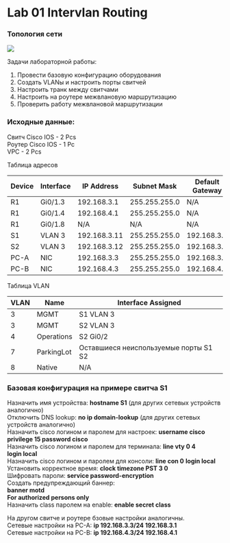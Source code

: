 # Lab 01 Intervlan Routing

### Топология сети
<image src="scheme.png">

Задачи лабораторной работы:  
1. Провести базовую конфигурацию оборудования  
2. Создать VLANы и настроить порты свитчей  
3. Настроить транк между свитчами  
4. Настроить на роутере межвлановую маршрутизацию  
5. Проверить работу межвлановой маршрутизации  

### Исходные данные:  
Свитч Cisco IOS - 2 Pcs  
Роутер Cisco IOS - 1 Pc  
VPC - 2 Pcs  

Таблица адресов  

|Device|	Interface |	IP Address   |	Subnet  Mask |	Default Gateway |
|------|--------------|-----------   |--------       |------------------|
|R1	   | Gi0/1.3   |	192.168.3.1 | 255.255.255.0	| N/A |
|R1	    |Gi0/1.4   |	192.168.4.1 |	255.255.255.0 |	N/A|
|R1	 |Gi0/1.8 |	N/A|	N/A |	N/A |
|S1	|VLAN 3|	192.168.3.11|	255.255.255.0|	192.168.3.1|
|S2|	VLAN 3 |	192.168.3.12|	255.255.255.0|	192.168.3.1|
|PC-A|	NIC	|192.168.3.3|	255.255.255.0|	192.168.3.1|
|PC-B|	NIC|	192.168.4.3|	255.255.255.0|	192.168.4.1|

Таблица VLAN  

|VLAN|	Name|	Interface Assigned|
|----|------|--------------------|
|3	|MGMT|	S1 VLAN 3
|3	|MGMT|	S2 VLAN 3
|4|	Operations|	S2 Gi0/2
|7|	ParkingLot	|Оставшиеся неиспользуемые порты S1 S2 
|8|	Native|	N/A

### Базовая конфигурация на примере свитча S1

Назначить имя устройства: **hostname S1** (для других сетевых устройств аналогично)  
Отключить DNS lookup: **no ip domain-lookup** (для других сетевых устройств аналогично)  
Назначить cisco логином и паролем для настроек: **username cisco privilege 15 password cisco**  
Назначить cisco логином и паролем для терминала: 
**line vty 0 4**  
**login local**  
Назначить cisco логином и паролем для консоли:
**line con 0**
**login local**
Установить корректное время: **clock timezone PST 3 0**  
Шифровать пароли: **service password-encryption**  
Создать предупреждающий баннер:   
**banner motd**  
**For authorized persons only**  
Назначить class паролем на enable: **enable secret class**  
  
На другом свитче и роутере бзовые настройки аналогичны.  
Сетевые настройки на PC-A: **ip 192.168.3.3/24 192.168.3.1**  
Сетевые настройки на PC-B: **ip 192.168.4.3/24 192.168.4.1**












